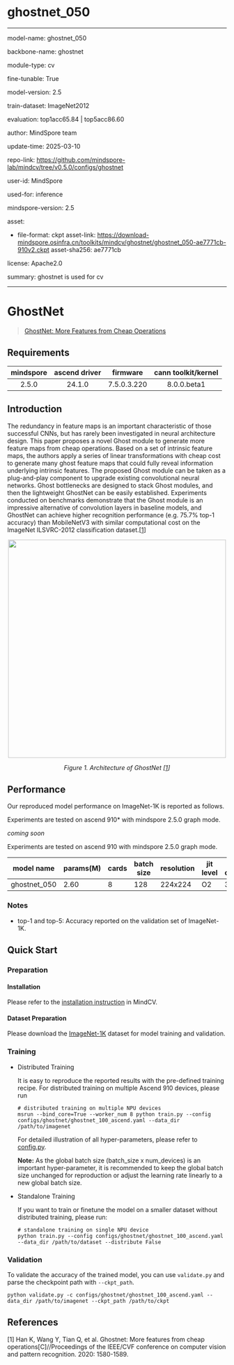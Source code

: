 # ghostnet_050

---

model-name: ghostnet_050

backbone-name: ghostnet

module-type: cv

fine-tunable: True

model-version: 2.5

train-dataset: ImageNet2012

evaluation: top1acc65.84 | top5acc86.60

author: MindSpore team

update-time: 2025-03-10

repo-link: <https://github.com/mindspore-lab/mindcv/tree/v0.5.0/configs/ghostnet>

user-id: MindSpore

used-for: inference

mindspore-version: 2.5

asset:

- file-format: ckpt
  asset-link: <https://download-mindspore.osinfra.cn/toolkits/mindcv/ghostnet/ghostnet_050-ae7771cb-910v2.ckpt>
  asset-sha256: ae7771cb

license: Apache2.0

summary: ghostnet is used for cv

---

# GhostNet

> [GhostNet: More Features from Cheap Operations](https://arxiv.org/abs/1911.11907)

## Requirements

| mindspore | ascend driver |  firmware   | cann toolkit/kernel |
| :-------: | :-----------: | :---------: | :-----------------: |
|   2.5.0   |    24.1.0     | 7.5.0.3.220 |     8.0.0.beta1     |

## Introduction

The redundancy in feature maps is an important characteristic of those successful CNNs, but has rarely been
investigated in neural architecture design. This paper proposes a novel Ghost module to generate more feature maps from
cheap operations. Based on a set of intrinsic feature maps, the authors apply a series of linear transformations with
cheap cost to generate many ghost feature maps that could fully reveal information underlying intrinsic features. The
proposed Ghost module can be taken as a plug-and-play component to upgrade existing convolutional neural networks.
Ghost bottlenecks are designed to stack Ghost modules, and then the lightweight GhostNet can be easily
established. Experiments conducted on benchmarks demonstrate that the Ghost module is an impressive alternative of
convolution layers in baseline models, and GhostNet can achieve higher recognition performance (e.g. 75.7% top-1
accuracy) than MobileNetV3 with similar computational cost on the ImageNet ILSVRC-2012 classification
dataset.[[1](#references)]

<p align="center">
  <img src="https://user-images.githubusercontent.com/53842165/230816651-8466df07-dddc-4a42-9a2d-743e8f2fdad3.png" width=500 />
</p>
<p align="center">
  <em>Figure 1. Architecture of GhostNet [<a href="#references">1</a>] </em>
</p>

## Performance

Our reproduced model performance on ImageNet-1K is reported as follows.

Experiments are tested on ascend 910\* with mindspore 2.5.0 graph mode.

_coming soon_

Experiments are tested on ascend 910 with mindspore 2.5.0 graph mode.

| model name   | params(M) | cards | batch size | resolution | jit level | graph compile | ms/step | img/s   | acc@top1 | acc@top5 | recipe                                                                                              | weight                                                                                       |
| ------------ | --------- | ----- | ---------- | ---------- | --------- | ------------- | ------- | ------- | -------- | -------- | --------------------------------------------------------------------------------------------------- | -------------------------------------------------------------------------------------------- |
| ghostnet_050 | 2.60      | 8     | 128        | 224x224    | O2        | 383s          | 211.13  | 4850.09 | 66.03    | 86.64    | [yaml](https://github.com/mindspore-lab/mindcv/blob/main/configs/ghostnet/ghostnet_050_ascend.yaml) | [weights](https://download.mindspore.cn/toolkits/mindcv/ghostnet/ghostnet_050-85b91860.ckpt) |

### Notes

- top-1 and top-5: Accuracy reported on the validation set of ImageNet-1K.

## Quick Start

### Preparation

#### Installation

Please refer to the [installation instruction](https://mindspore-lab.github.io/mindcv/installation/) in MindCV.

#### Dataset Preparation

Please download the [ImageNet-1K](https://www.image-net.org/challenges/LSVRC/2012/index.php) dataset for model training and validation.

### Training

- Distributed Training

  It is easy to reproduce the reported results with the pre-defined training recipe. For distributed training on multiple Ascend 910 devices, please run

  ```shell
  # distributed training on multiple NPU devices
  msrun --bind_core=True --worker_num 8 python train.py --config configs/ghostnet/ghostnet_100_ascend.yaml --data_dir /path/to/imagenet
  ```

  For detailed illustration of all hyper-parameters, please refer to [config.py](https://github.com/mindspore-lab/mindcv/blob/main/config.py).

  **Note:** As the global batch size (batch_size x num_devices) is an important hyper-parameter, it is recommended to keep the global batch size unchanged for reproduction or adjust the learning rate linearly to a new global batch size.

- Standalone Training

  If you want to train or finetune the model on a smaller dataset without distributed training, please run:

  ```shell
  # standalone training on single NPU device
  python train.py --config configs/ghostnet/ghostnet_100_ascend.yaml --data_dir /path/to/dataset --distribute False
  ```

### Validation

To validate the accuracy of the trained model, you can use `validate.py` and parse the checkpoint path with `--ckpt_path`.

```shell
python validate.py -c configs/ghostnet/ghostnet_100_ascend.yaml --data_dir /path/to/imagenet --ckpt_path /path/to/ckpt
```

## References

[1] Han K, Wang Y, Tian Q, et al. Ghostnet: More features from cheap operations[C]//Proceedings of the IEEE/CVF conference on computer vision and pattern recognition. 2020: 1580-1589.
